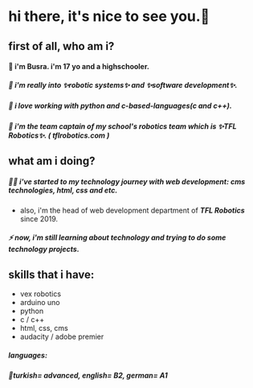 # hi there, it's nice to see you.👋
## first of all, who am i?

#### 🌱 i'm Busra. i'm 17 yo and a highschooler.
##### 🧠 i'm really into ✨robotic systems✨ and ✨software development✨. 
##### 🥵 i love working with <b><i>python</i></b> and <b><i>c-based-languages</i></b>(c and c++). 
##### 💜 i'm the team captain of my school's robotics team which is ✨TFL Robotics✨. ( tflrobotics.com )

## what am i doing?

##### 👩‍💻 i've started to <i>my technology journey</i> with web development: cms technologies, html, css and etc.
- also, i'm the head of web development department of <b><i>TFL Robotics</i></b> since 2019.
##### ⚡ now, i'm still learning about technology and trying to do some technology projects.

## skills that i have:
- vex robotics 
- arduino uno
- python
- c / c++
- html, css, cms
- audacity / adobe premier

#####  languages:
#####  👾turkish= advanced, english= B2, german= A1
